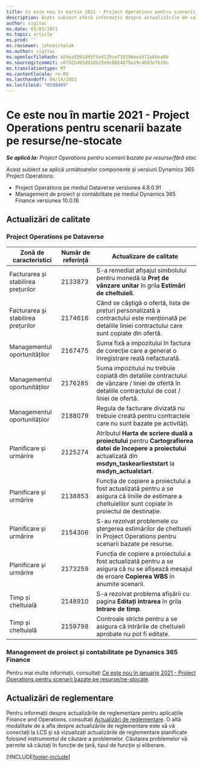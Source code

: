```yaml
---
title: Ce este nou în martie 2021 - Project Operations pentru scenarii bazate pe resurse/ne-stocate
description: Acest subiect oferă informații despre actualizările de calitate disponibile în lansarea din martie 2021 a Project Operations pentru scenarii bazate pe resurse/ne-stocate.
author: sigitac
ms.date: 03/03/2021
ms.topic: article
ms.prod: ''
ms.reviewer: johnmichalak
ms.author: sigitac
ms.openlocfilehash: a59aa5591dd5f5ed129ce710196eea572e66ea0b
ms.sourcegitcommit: c0792bd65d92db25e0e8864879a19c4b93efb10c
ms.translationtype: MT
ms.contentlocale: ro-RO
ms.lasthandoff: 04/14/2022
ms.locfileid: "8599469"
---
```

# <a name="whats-new-march-2021---project-operations-for-resourcenon-stocked-based-scenarios"></a>Ce este nou în martie 2021 - Project Operations pentru scenarii bazate pe resurse/ne-stocate

_**Se aplică la:** Project Operations pentru scenarii bazate pe resurse/fără stoc_

Acest subiect se aplică următoarelor componente și versiuni Dynamics 365 Project Operations:

- Project Operations pe mediul Dataverse versiunea 4.8.0.91 
- Management de proiect și contabilitate pe mediul Dynamics 365 Finance versiunea 10.0.16 

## <a name="quality-updates"></a>Actualizări de calitate

### <a name="project-operations-on-dataverse"></a>Project Operations pe Dataverse


| **Zonă de caracteristici** | **Număr de referință** | **Actualizare de calitate** |
| --- | --- | --- |
| Facturarea și stabilirea prețurilor | 2133873 | S-a remediat afișajul simbolului pentru monedă la **Preț de vânzare unitar** în grila **Estimări de cheltuieli**. |
| Facturarea și stabilirea prețurilor | 2174616 | Când se câștigă o ofertă, lista de prețuri personalizată a contractului este menționată pe detaliile liniei contractului care sunt copiate din ofertă. |
| Managementul oportunităților | 2167475 | Suma fixă a impozitului în factura de corecție care a generat o înregistrare reală nefacturată. |
| Managementul oportunităților | 2176285 | Suma impozitului nu trebuie copiată din detaliile contractului de vânzare / liniei de ofertă în detaliile contractului de cost / liniei de ofertă. |
| Managementul oportunităților | 2188079 | Regula de facturare divizată nu trebuie creată pentru contractele care nu sunt bazate pe activități. |
| Planificare și urmărire | 2125274 | Atributul **Harta de scriere duală a proiectului** pentru **Cartografierea datei de începere a proiectului** actualizată din **msdyn\_taskearlieststart** la **msdyn\_actualstart**. |
| Planificare și urmărire | 2138853 | Funcția de copiere a proiectului a fost actualizată pentru a se asigura că liniile de estimare a cheltuielilor sunt copiate în proiectul de destinație. |
| Planificare și urmărire | 2154306 | S-au rezolvat problemele cu ștergerea estimărilor de cheltuieli în Project Operations pentru scenarii bazate pe resurse. |
| Planificare și urmărire | 2173259 | Funcția de copiere a proiectului a fost actualizată pentru a se asigura că nu se afișează mesajul de eroare **Copierea WBS** în anumite scenarii. |
| Timp și cheltuială | 2148910 | S-a rezolvat problema afișării cu pagina **Editați intrarea** în grila **Intrare de timp**. |
| Timp și cheltuială | 2159798 | Controale stricte pentru a se asigura că intrările de cheltuieli aprobate nu pot fi editate. |

### <a name="project-management-and-accounting-on-dynamics-365-finance"></a>Management de proiect și contabilitate pe Dynamics 365 Finance

Pentru mai multe informații, consultați [Ce este nou în ianuarie 2021 - Project Operations pentru scenarii bazate pe resurse/ne-stocate](whats-new-jan-2021-resource-based.md).

## <a name="regulatory-updates"></a>Actualizări de reglementare

Pentru informații despre actualizările de reglementare pentru aplicațiile Finance and Operations, consultați [Actualizări de reglementare](/dynamics365/finance/localizations/regulatory-updates). O altă modalitate de a afla despre actualizările de reglementare este să vă conectați la LCS și să vizualizați actualizările de reglementare planificate folosind instrumentul de căutare a problemelor. Căutarea problemelor vă permite să căutați în funcție de țară, tipul de funcție și eliberare.


[!INCLUDE[footer-include](../includes/footer-banner.md)]